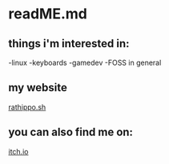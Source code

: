 # readME.md
## things i'm interested in:
  -linux
  -keyboards
  -gamedev
  -FOSS in general
## my website
 [rathippo.sh](https://rathippo.sh)
## you can also find me on:
 [itch.io](https://rathippo.itch.io)
<!---
ratHippo/ratHippo is a ✨ special ✨ repository because its `README.md` (this file) appears on your GitHub profile.
You can click the Preview link to take a look at your changes.
--->
